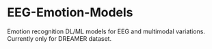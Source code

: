 # EEG-Emotion-Models
Emotion recognition DL/ML models for EEG and multimodal variations. Currently only for DREAMER dataset.

